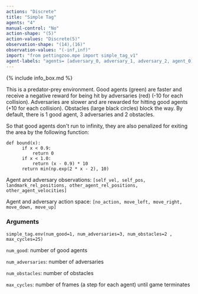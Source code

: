 ```yaml
---
actions: "Discrete"
title: "Simple Tag"
agents: "4"
manual-control: "No"
action-shape: "(5)"
action-values: "Discrete(5)"
observation-shape: "(14),(16)"
observation-values: "(-inf,inf)"
import: "from pettingzoo.mpe import simple_tag_v1"
agent-labels: "agents= [adversary_0, adversary_1, adversary_2, agent_0]"
---
```

{% include info_box.md %}



This is a predator-prey environment. Good agents (green) are faster and receive a negative reward for being hit by adversaries (red) (-10 for each collision). Adversaries are slower and are rewarded for hitting good agents (+10 for each collision). Obstacles (large black circles) block the way. By default, there is 1 good agent, 3 adversaries and 2 obstacles.

So that good agents don't run to infinity, they are also penalized for exiting the area by the following function:

```
def bound(x):
      if x < 0.9:
          return 0
      if x < 1.0:
          return (x - 0.9) * 10
      return min(np.exp(2 * x - 2), 10)
```

Agent and adversary observations: `[self_vel, self_pos, landmark_rel_positions, other_agent_rel_positions, other_agent_velocities]`

Agent and adversary action space: `[no_action, move_left, move_right, move_down, move_up]`

### Arguments

```
simple_tag.env(num_good=1, num_adversaries=3, num_obstacles=2 , max_cycles=25)
```



`num_good`:  number of good agents

`num_adversaries`:  number of adversaries

`num_obstacles`:  number of obstacles

`max_cycles`:  number of frames (a step for each agent) until game terminates

